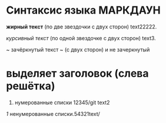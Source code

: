 # Синтаксис языка МАРКДАУН #

**жирный текст** (по две звездочки с двух сторон) text22222.

*курсивный текст* (по одной звездочке с двух сторон) text3.

~ зачёркнутый текст ~ (с двух сторон) и не зачеркнутый

# выделяет заголовок (слева решётка)

1. нумерованные списки 12345/git text2

*1* ненумерованные списки.54321text/
